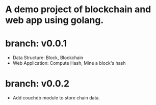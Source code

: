 # A demo project of blockchain and web app using golang.

# branch: v0.0.1
+ Data Structure: Block, Blockchain
+ Web Application: Compute Hash, Mine a block's hash

# branch: v0.0.2
+ Add couchdb module to store chain data.
